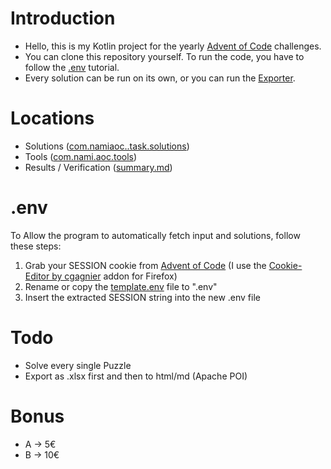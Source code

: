 # Introduction
- Hello, this is my Kotlin project for the yearly [Advent of Code](https://adventofcode.com/) challenges.<br>
- You can clone this repository yourself. To run the code, you have to follow the [.env](#env) tutorial.
- Every solution can be run on its own, or you can run the [Exporter](src/main/kotlin/com/nami/aoc/tools/Exporter.kt).

# Locations
- Solutions ([com.namiaoc..task.solutions](src/main/kotlin/com/nami/aoc/task/solutions))
- Tools ([com.nami.aoc.tools](src/main/kotlin/com/nami/aoc/tools))
- Results / Verification ([summary.md](summary.md))

# .env
To Allow the program to automatically fetch input and solutions, follow these steps:
1. Grab your SESSION cookie from [Advent of Code](https://adventofcode.com/) (I use the [Cookie-Editor by cgagnier](https://addons.mozilla.org/en-US/firefox/addon/cookie-editor/) addon for Firefox)
2. Rename or copy the [template.env](template.env) file to ".env"
3. Insert the extracted SESSION string into the new .env file

# Todo
- Solve every single Puzzle
- Export as .xlsx first and then to html/md (Apache POI)

# Bonus
- A -> 5€
- B -> 10€